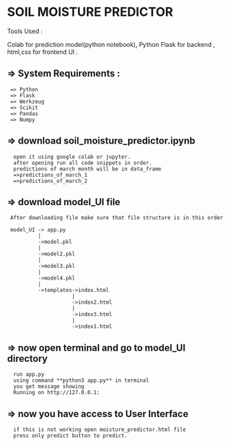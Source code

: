 #   SOIL MOISTURE PREDICTOR

Tools Used :
  
  Colab for prediction model(python notebook),
  Python Flask for backend ,
  html,css for frontend UI .
  
## => System Requirements :
      
     => Python 
     => Flask 
     => Werkzeug 
     => Scikit
     => Pandas
     => Numpy

## => download soil_moisture_predictor.ipynb
    
      open it using google colab or jupyter.
      after opening run all code snippets in order.
      predictions of march month will be in data_frame
      =>predictions_of_march_1
      =>predictions_of_march_2
     
## => download model_UI file
 
     After downloading file make sure that file structure is in this order
     
     model_UI -> app.py
              |
              ->model.pkl
              |
              ->model2.pkl
              |
              ->model3.pkl
              |
              ->model4.pkl
              |
              ->templates->index.html
                         |
                         ->index2.html
                         |
                         ->index3.html
                         |
                         ->index1.html
                         
## => now open terminal and go to model_UI directory
      
      run app.py
      using command **python3 app.py** in terminal
      you get message showing
      Running on http://127.0.0.1:
      
## => now you have access to User Interface   
    
      if this is not working open moisture_predictor.html file
      press only predict button to predict.

                         
